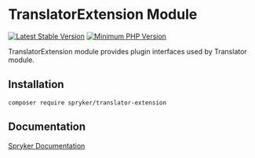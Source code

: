 # TranslatorExtension Module
[![Latest Stable Version](https://poser.pugx.org/spryker/translator-extension/v/stable.svg)](https://packagist.org/packages/spryker/translator-extension)
[![Minimum PHP Version](https://img.shields.io/badge/php-%3E%3D%207.4-8892BF.svg)](https://php.net/)

TranslatorExtension module provides plugin interfaces used by Translator module.

## Installation

```
composer require spryker/translator-extension
```

## Documentation

[Spryker Documentation](https://academy.spryker.com/developing_with_spryker/module_guide/modules.html)
